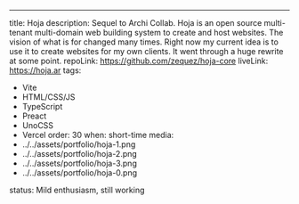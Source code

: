 ---
title: Hoja
description: Sequel to Archi Collab. Hoja is an open source multi-tenant multi-domain web building system to create and host websites. The vision of what is for changed many times. Right now my current idea is to use it to create websites for my own clients. It went through a huge rewrite at some point.
repoLink: https://github.com/zequez/hoja-core
liveLink: https://hoja.ar
tags:
  - Vite
  - HTML/CSS/JS
  - TypeScript
  - Preact
  - UnoCSS
  - Vercel
order: 30
when: short-time
media:
  - ../../assets/portfolio/hoja-1.png
  - ../../assets/portfolio/hoja-2.png
  - ../../assets/portfolio/hoja-3.png
  - ../../assets/portfolio/hoja-0.png

status: Mild enthusiasm, still working